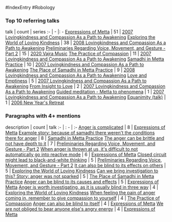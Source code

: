 #IndexEntry #Robology

### Top 10 referring talks
talk | count | series
:- | - |: -
<a data-href="Expressions of Metta" href="Expressions+of+Metta" class="internal-link" target="_blank" rel="noopener">Expressions of Metta</a> | 51 | <a data-href="2007 Lovingkindness and Compassion As a Path to Awakening" href="2007+Lovingkindness+and+Compassion+As+a+Path+to+Awakening" class="internal-link" target="_blank" rel="noopener">2007 Lovingkindness and Compassion As a Path to Awakening</a>
<a data-href="Exploring the World of Loving Kindness" href="Exploring+the+World+of+Loving+Kindness" class="internal-link" target="_blank" rel="noopener">Exploring the World of Loving Kindness</a> | 38 | <a data-href="2008 Lovingkindness and Compassion As a Path to Awakening" href="2008+Lovingkindness+and+Compassion+As+a+Path+to+Awakening" class="internal-link" target="_blank" rel="noopener">2008 Lovingkindness and Compassion As a Path to Awakening</a>
<a data-href="Preliminaries Regarding Voice, Movement, and Gesture - Part 2" href="Preliminaries+Regarding+Voice%2C+Movement%2C+and+Gesture+-+Part+2" class="internal-link" target="_blank" rel="noopener">Preliminaries Regarding Voice, Movement, and Gesture - Part 2</a> | 15 | <a data-href="2020 Vajra Music" href="2020+Vajra+Music" class="internal-link" target="_blank" rel="noopener">2020 Vajra Music</a>
<a data-href="The Practice of Compassion" href="The+Practice+of+Compassion" class="internal-link" target="_blank" rel="noopener">The Practice of Compassion</a> | 11 | <a data-href="2007 Lovingkindness and Compassion As a Path to Awakening" href="2007+Lovingkindness+and+Compassion+As+a+Path+to+Awakening" class="internal-link" target="_blank" rel="noopener">2007 Lovingkindness and Compassion As a Path to Awakening</a>
<a data-href="Samadhi in Metta Practice" href="Samadhi+in+Metta+Practice" class="internal-link" target="_blank" rel="noopener">Samadhi in Metta Practice</a> | 10 | <a data-href="2007 Lovingkindness and Compassion As a Path to Awakening" href="2007+Lovingkindness+and+Compassion+As+a+Path+to+Awakening" class="internal-link" target="_blank" rel="noopener">2007 Lovingkindness and Compassion As a Path to Awakening</a>
<a data-href="The Place of Samadhi in Metta Practice" href="The+Place+of+Samadhi+in+Metta+Practice" class="internal-link" target="_blank" rel="noopener">The Place of Samadhi in Metta Practice</a> | 9 | <a data-href="2008 Lovingkindness and Compassion As a Path to Awakening" href="2008+Lovingkindness+and+Compassion+As+a+Path+to+Awakening" class="internal-link" target="_blank" rel="noopener">2008 Lovingkindness and Compassion As a Path to Awakening</a>
<a data-href="Love and Emptiness" href="Love+and+Emptiness" class="internal-link" target="_blank" rel="noopener">Love and Emptiness</a> | 5 | <a data-href="2007 Lovingkindness and Compassion As a Path to Awakening" href="2007+Lovingkindness+and+Compassion+As+a+Path+to+Awakening" class="internal-link" target="_blank" rel="noopener">2007 Lovingkindness and Compassion As a Path to Awakening</a>
<a data-href="From Insight to Love" href="From+Insight+to+Love" class="internal-link" target="_blank" rel="noopener">From Insight to Love</a> | 2 | <a data-href="2007 Lovingkindness and Compassion As a Path to Awakening" href="2007+Lovingkindness+and+Compassion+As+a+Path+to+Awakening" class="internal-link" target="_blank" rel="noopener">2007 Lovingkindness and Compassion As a Path to Awakening</a>
<a data-href="Guided meditation - Metta to phenomena" href="Guided+meditation+-+Metta+to+phenomena" class="internal-link" target="_blank" rel="noopener">Guided meditation - Metta to phenomena</a> | 1 | <a data-href="2007 Lovingkindness and Compassion As a Path to Awakening" href="2007+Lovingkindness+and+Compassion+As+a+Path+to+Awakening" class="internal-link" target="_blank" rel="noopener">2007 Lovingkindness and Compassion As a Path to Awakening</a>
<a data-href="Equanimity (talk)" href="Equanimity+%28talk%29" class="internal-link" target="_blank" rel="noopener">Equanimity (talk)</a> | 1 | <a data-href="2006 New Year's Retreat" href="2006+New+Year%27s+Retreat" class="internal-link" target="_blank" rel="noopener">2006 New Year&#x27;s Retreat</a>

### Paragraphs with 4+ mentions
description | count | talk
:- | : - | :-
<a aria-label-position="top" aria-label="Expressions of Metta > Anger is complicated" data-href="Expressions of Metta#Anger is complicated" href="Expressions+of+Metta#Anger+is+complicated" class="internal-link" target="_blank" rel="noopener">Anger is complicated</a> | 8 | <a data-href="Expressions of Metta" href="Expressions+of+Metta" class="internal-link" target="_blank" rel="noopener">Expressions of Metta</a>
<a aria-label-position="top" aria-label="Samadhi in Metta Practice > Example story because of samadhi there werent the conditions there for anger" data-href="Samadhi in Metta Practice#Example story because of samadhi there weren't the conditions there for anger" href="Samadhi+in+Metta+Practice#Example+story+because+of+samadhi+there+weren%27t+the+conditions+there+for+anger" class="internal-link" target="_blank" rel="noopener">Example story: because of samadhi there weren&#x27;t the conditions there for anger</a> | 8 | <a data-href="Samadhi in Metta Practice" href="Samadhi+in+Metta+Practice" class="internal-link" target="_blank" rel="noopener">Samadhi in Metta Practice</a>
<a aria-label-position="top" aria-label="Preliminaries Regarding Voice, Movement, and Gesture - Part 2 > The anger can be brittle and not have depth to it" data-href="Preliminaries Regarding Voice, Movement, and Gesture - Part 2#The anger can be brittle and not have depth to it" href="Preliminaries+Regarding+Voice%2C+Movement%2C+and+Gesture+-+Part+2#The+anger+can+be+brittle+and+not+have+depth+to+it" class="internal-link" target="_blank" rel="noopener">The anger can be brittle and not have depth to it</a> | 7 | <a data-href="Preliminaries Regarding Voice, Movement, and Gesture - Part 2" href="Preliminaries+Regarding+Voice%2C+Movement%2C+and+Gesture+-+Part+2" class="internal-link" target="_blank" rel="noopener">Preliminaries Regarding Voice, Movement, and Gesture - Part 2</a>
<a aria-label-position="top" aria-label="Expressions of Metta > When anger is thrown at us its difficult to not automatically go into reactive mode" data-href="Expressions of Metta#When anger is thrown at us it's difficult to not automatically go into reactive mode" href="Expressions+of+Metta#When+anger+is+thrown+at+us+it%27s+difficult+to+not+automatically+go+into+reactive+mode" class="internal-link" target="_blank" rel="noopener">When anger is thrown at us, it&#x27;s difficult to not automatically go into reactive mode</a> | 6 | <a data-href="Expressions of Metta" href="Expressions+of+Metta" class="internal-link" target="_blank" rel="noopener">Expressions of Metta</a>
<a aria-label-position="top" aria-label="Preliminaries Regarding Voice, Movement, and Gesture - Part 2 > Closed circuit might lead to black-and-white thinking" data-href="Preliminaries Regarding Voice, Movement, and Gesture - Part 2#Closed circuit might lead to black-and-white thinking" href="Preliminaries+Regarding+Voice%2C+Movement%2C+and+Gesture+-+Part+2#Closed+circuit+might+lead+to+black-and-white+thinking" class="internal-link" target="_blank" rel="noopener">Closed circuit might lead to black-and-white thinking</a> | 5 | <a data-href="Preliminaries Regarding Voice, Movement, and Gesture - Part 2" href="Preliminaries+Regarding+Voice%2C+Movement%2C+and+Gesture+-+Part+2" class="internal-link" target="_blank" rel="noopener">Preliminaries Regarding Voice, Movement, and Gesture - Part 2</a>
<a aria-label-position="top" aria-label="Exploring the World of Loving Kindness > It can also be blind to its effects on others" data-href="Exploring the World of Loving Kindness#It can also be blind to its effects on others" href="Exploring+the+World+of+Loving+Kindness#It+can+also+be+blind+to+its+effects+on+others" class="internal-link" target="_blank" rel="noopener">It can also be blind to its effects on others</a> | 5 | <a data-href="Exploring the World of Loving Kindness" href="Exploring+the+World+of+Loving+Kindness" class="internal-link" target="_blank" rel="noopener">Exploring the World of Loving Kindness</a>
<a aria-label-position="top" aria-label="The Place of Samadhi in Metta Practice > Can we bring investigation to this Story anger was not sparked" data-href="The Place of Samadhi in Metta Practice#Can we bring investigation to this Story anger was not sparked" href="The+Place+of+Samadhi+in+Metta+Practice#Can+we+bring+investigation+to+this+Story+anger+was+not+sparked" class="internal-link" target="_blank" rel="noopener">Can we bring investigation to this? Story: anger was not sparked</a> | 5 | <a data-href="The Place of Samadhi in Metta Practice" href="The+Place+of+Samadhi+in+Metta+Practice" class="internal-link" target="_blank" rel="noopener">The Place of Samadhi in Metta Practice</a>
<a aria-label-position="top" aria-label="Expressions of Metta > Anger can be blind to its causes and effects" data-href="Expressions of Metta#Anger can be blind to its causes and effects" href="Expressions+of+Metta#Anger+can+be+blind+to+its+causes+and+effects" class="internal-link" target="_blank" rel="noopener">Anger can be blind to its causes and effects</a> | 5 | <a data-href="Expressions of Metta" href="Expressions+of+Metta" class="internal-link" target="_blank" rel="noopener">Expressions of Metta</a>
<a aria-label-position="top" aria-label="Exploring the World of Loving Kindness > Anger is worth investigating as it is usually blind in three way" data-href="Exploring the World of Loving Kindness#Anger is worth investigating as it is usually blind in three way" href="Exploring+the+World+of+Loving+Kindness#Anger+is+worth+investigating+as+it+is+usually+blind+in+three+way" class="internal-link" target="_blank" rel="noopener">Anger is worth investigating, as it is usually blind in three way</a> | 4 | <a data-href="Exploring the World of Loving Kindness" href="Exploring+the+World+of+Loving+Kindness" class="internal-link" target="_blank" rel="noopener">Exploring the World of Loving Kindness</a>
<a aria-label-position="top" aria-label="The Practice of Compassion > When feeling the pain of anger coming in remember to give compassion to yourself" data-href="The Practice of Compassion#When feeling the pain of anger coming in remember to give compassion to yourself" href="The+Practice+of+Compassion#When+feeling+the+pain+of+anger+coming+in+remember+to+give+compassion+to+yourself" class="internal-link" target="_blank" rel="noopener">When feeling the pain of anger coming in, remember to give compassion to yourself</a> | 4 | <a data-href="The Practice of Compassion" href="The+Practice+of+Compassion" class="internal-link" target="_blank" rel="noopener">The Practice of Compassion</a>
<a aria-label-position="top" aria-label="Expressions of Metta > Anger can also be blind to itself" data-href="Expressions of Metta#Anger can also be blind to itself" href="Expressions+of+Metta#Anger+can+also+be+blind+to+itself" class="internal-link" target="_blank" rel="noopener">Anger can also be blind to itself</a> | 4 | <a data-href="Expressions of Metta" href="Expressions+of+Metta" class="internal-link" target="_blank" rel="noopener">Expressions of Metta</a>
<a aria-label-position="top" aria-label="Expressions of Metta > We are not obliged to bear anyone elses angry energy" data-href="Expressions of Metta#We are not obliged to bear anyone else's angry energy" href="Expressions+of+Metta#We+are+not+obliged+to+bear+anyone+else%27s+angry+energy" class="internal-link" target="_blank" rel="noopener">We are not obliged to bear anyone else&#x27;s angry energy</a> | 4 | <a data-href="Expressions of Metta" href="Expressions+of+Metta" class="internal-link" target="_blank" rel="noopener">Expressions of Metta</a>

